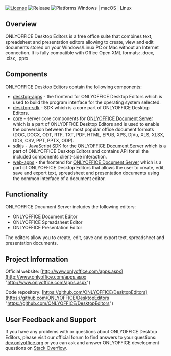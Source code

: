 [![License](https://img.shields.io/badge/License-GNU%20AGPL%20V3-green.svg?style=flat)](http://www.gnu.org/licenses/agpl-3.0.ru.html) ![Release](https://img.shields.io/badge/Release-v4.1-blue.svg?style=flat) ![Platforms Windows | macOS | Linux](https://img.shields.io/badge/Platforms-Window%20%7C%20macOS%20%7C%20Linux-lightgrey.svg?style=flat)

## Overview

ONLYOFFICE Desktop Editors is a free office suite that combines text, spreadsheet and presentation editors allowing to create, view and edit documents stored on your Windows/Linux PC or Mac without an Internet connection. It is fully compatible with Office Open XML formats: .docx, .xlsx, .pptx.

## Components

ONLYOFFICE Desktop Editors contain the following components:

* [desktop-apps](https://github.com/ONLYOFFICE/desktop-apps "desktop-apps") - the frontend for ONLYOFFICE Desktop Editors which is used to build the program interface for the operating system selected.
* [desktop-sdk](https://github.com/ONLYOFFICE/desktop-sdk "desktop-sdk") - SDK which is a core part of ONLYOFFICE Desktop Editors.
* [core](https://github.com/ONLYOFFICE/core "core") - server core components for [ONLYOFFICE Document Server][2] which is a part of ONLYOFFICE Desktop Editors and is used to enable the conversion between the most popular office document formats (DOC, DOCX, ODT, RTF, TXT, PDF, HTML, EPUB, XPS, DjVu, XLS, XLSX, ODS, CSV, PPT, PPTX, ODP).
* [sdkjs](https://github.com/ONLYOFFICE/sdkjs "sdkjs") - JavaScript SDK for the [ONLYOFFICE Document Server][2] which is a part of ONLYOFFICE Desktop Editors and contains API for all the included components client-side interaction.
* [web-apps](https://github.com/ONLYOFFICE/web-apps "web-apps") - the frontend for [ONLYOFFICE Document Server][2] which is a part of ONLYOFFICE Desktop Editors that allows the user to create, edit, save and export text, spreadsheet and presentation documents using the common interface of a document editor.


## Functionality

ONLYOFFICE Document Server includes the following editors:

* ONLYOFFICE Document Editor
* ONLYOFFICE Spreadsheet Editor
* ONLYOFFICE Presentation Editor
 
The editors allow you to create, edit, save and export text, spreadsheet and presentation documents.

## Project Information

Official website: [http://www.onlyoffice.com/apps.aspx](http://www.onlyoffice.com/apps.aspx "http://www.onlyoffice.com/apps.aspx")

Code repository: [https://github.com/ONLYOFFICE/DesktopEditors](https://github.com/ONLYOFFICE/DesktopEditors "https://github.com/ONLYOFFICE/DesktopEditors")

## User Feedback and Support

If you have any problems with or questions about ONLYOFFICE Desktop Editors, please visit our official forum to find answers to your questions: [dev.onlyoffice.org][1] or you can ask and answer ONLYOFFICE development questions on [Stack Overflow][3].

  [1]: http://dev.onlyoffice.org
  [2]: https://github.com/ONLYOFFICE/DocumentServer
  [3]: http://stackoverflow.com/questions/tagged/onlyoffice
